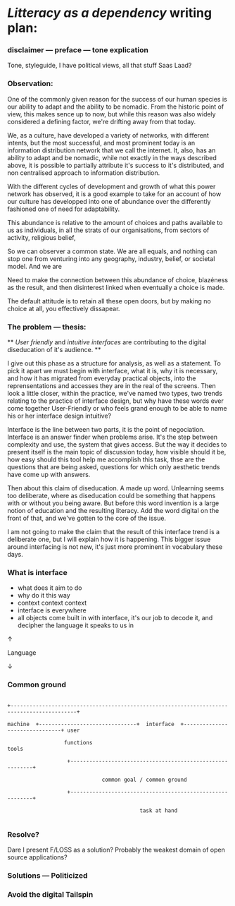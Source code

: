# *Litteracy as a dependency* writing plan:
### disclaimer — preface — tone explication
Tone, styleguide, I have political views, all that stuff
Saas Laad?

### Observation:
One of the commonly given reason for the success of our human species is our ability to adapt and the ability to be nomadic. From the historic point of view, this makes sence up to now, but while this reason was also widely considered a defining factor, we're drifting away from that today.

We, as a culture, have developed a variety of networks, with different intents, but the most successful, and most prominent today is an information distribution network that we call the internet. It, also, has an ability to adapt and be nomadic, while not exactly in the ways described above, it is possible to partially attribute it's success to it's distributed, and non centralised approach to information distribution.

With the different cycles of development and growth of what this power network has observed, it is a good example to take for an account of how our culture has developped into one of abundance over the differently fashioned one of need for adaptability.

This abundance is relative to the amount of choices and paths available to us as individuals, in all the strats of our organisations, from sectors of activity, religious belief,

So we can observer a common state. We are all equals, and nothing can stop one from venturing into any geography, industry, belief, or societal model. And we are

Need to make the connection between this abundance of choice, blazéness as the result, and then disinterest linked when eventually a choice is made.

The default attitude is to retain all these open doors, but by making no choice at all, you effectively dissapear.



### The problem — thesis:

** *User friendly* and *intuitive interfaces* are contributing to the digital diseducation of it's audience. **

I give out this phase as a structure for analysis, as well as a statement. To pick it apart we must begin with interface, what it is, why it is necessary, and how it has migrated from everyday practical objects, into the reprensentations and accesses they are in the real of the screens. Then look a little closer, within the practice, we've named two types, two trends relating to the practice of interface design, but why have these words ever come together User-Friendly or who feels grand enough to be able to name his or her interface design intuitive?

Interface is the line between two parts, it is the point of negociation. Interface is an answer finder when problems arise. It's the step between complexity and use, the system that gives access. But the way it decides to present itself is the main topic of discussion today, how visible should it be, how easy should this tool help me accomplish this task, thse are the questions that are being asked, questions for which only aesthetic trends have come up with answers.

Then about this claim of diseducation. A made up word. Unlearning seems too deliberate, where as diseducation could be something that happens with or without you being aware. But before this word invention is a large notion of education and the resulting literacy. Add the word digital on the front of that, and we've gotten to the core of the issue.

I am not going to make the claim that the result of this interface trend is a deliberate one, but I will explain how it is happening. This bigger issue around interfacing is not new, it's just more prominent in vocabulary these days.

### What is interface
* what does it aim to do
* why do it this way
* context context context
* interface is everywhere
* all objects come built in with interface, it's our job to decode it, and decipher the language it speaks to us in

↑

Language

↓
### Common ground

```

+-------------------------------------------------------------------------------------------+

machine  +-------------------------------+  interface  +-------------------------------+ user

                  functions                                           tools

                   +----------------------------------------------------------+

                              common goal / common ground

                   +----------------------------------------------------------+

                                          task at hand


```

### Resolve?
Dare I present F/LOSS as a solution? Probably the weakest domain of open source applications?

### Solutions — Politicized

### Avoid the digital Tailspin
